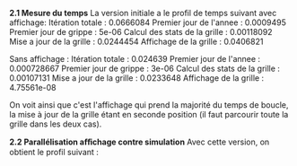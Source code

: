 **2.1 Mesure du temps**
La version initiale a le profil de temps suivant avec affichage:
Itération totale : 0.0666084
Premier jour de l'annee : 0.0009495
Premier jour de grippe : 5e-06
Calcul des stats de la grille : 0.00118092
Mise a jour de la grille : 0.0244454
Affichage de la grille : 0.0406821

Sans affichage :
Itération totale : 0.024639
Premier jour de l'annee : 0.000728667
Premier jour de grippe : 3e-06
Calcul des stats de la grille : 0.00107131
Mise a jour de la grille : 0.0233648
Affichage de la grille : 4.75561e-08

On voit ainsi que c'est l'affichage qui prend la majorité du temps de boucle, la mise à jour de la grille étant en seconde position (il faut parcourir toute la grille dans les deux cas).

**2.2 Parallélisation aﬀichage contre simulation**
Avec cette version, on obtient le profil suivant :
